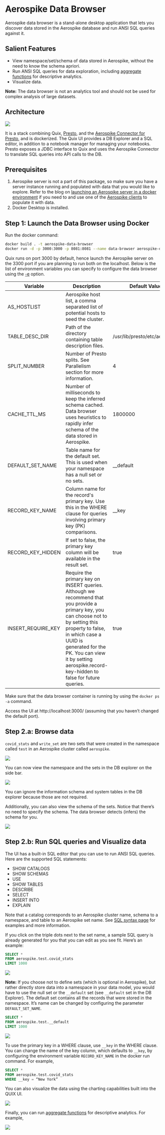 # Aerospike Data Browser

Aerospike data browser is a stand-alone desktop application that lets you discover data stored in the Aerospike database and run ANSI SQL queries against it.

## Salient Features
* View namespace/set/schema of data stored in Aerospike, without the need to know the schema apriori.
* Run ANSI SQL queries for data exploration, including [aggregate functions](https://prestosql.io/docs/current/functions/aggregate.html) for descriptive analytics.
* Visualize data.

**Note:** The data browser is not an analytics tool and should not be used for complex analysis of large datasets.

## Architecture
![](documentation/assets/data-browser-architecture.png)

It is a stack combining Quix, [Presto](https://prestosql.io/), and the [Aerospike Connector for Presto](https://www.aerospike.com/docs/connect/access/presto/index.html#), and is dockerized.
The Quix UI provides a DB Explorer and a SQL editor, in addition to a notebook manager for managing your notebooks.
Presto exposes a JDBC interface to Quix and uses the Aerospike Connector to translate SQL queries into API calls to the DB. 

## Prerequisites
1. Aerospike server is not a part of this package, so make sure you have a server instance running and populated with data that you would like to explore.
Refer to the blog on [launching an Aerospike server in a docker environment](https://dev.to/aerospike/getting-started-with-aerospike-on-docker-532f) if you need to and use one of the [Aerospike clients](https://www.aerospike.com/docs/client/) to populate it with data.
2. Docker Desktop is installed.

## Step 1: Launch the Data Browser using Docker
Run the docker command:
```bash
docker build . -t aerospike-data-browser
docker run -d -p 3000:3000 -p 8081:8081 --name data-browser aerospike-data-browser
```

Quix runs on port 3000 by default, hence launch the Aerospike server on the 3300 port if you are planning to run both on the localhost.
Below is the list of environment variables you can specify to configure the data browser using the [-e](https://docs.docker.com/engine/reference/commandline/run/#set-environment-variables--e---env---env-file) option.

| Variable | Description | Default Value |
| --- | --- | --- |
| AS_HOSTLIST | Aerospike host list, a comma separated list of potential hosts to seed the cluster. |  |
| TABLE_DESC_DIR | Path of the directory containing table description files. | /usr/lib/presto/etc/aerospike |
| SPLIT_NUMBER | Number of Presto splits. See Parallelism section for more information. | 4 |
| CACHE_TTL_MS | Number of milliseconds to keep the inferred schema cached. Data browser uses heuristics to rapidly infer schema of the data stored in Aerospike. | 1800000 |
| DEFAULT_SET_NAME | Table name for the default set. This is used when your namespace has a null set or no sets. | __default |
| RECORD_KEY_NAME | Column name for the record's primary key. Use this in the WHERE clause for queries involving primary key (PK) comparisons. | __key |
| RECORD_KEY_HIDDEN | If set to false, the primary key column will be available in the result set. | true |
| INSERT_REQUIRE_KEY | Require the primary key on INSERT queries. Although we recommend that you provide a primary key, you can choose not to by setting this property to false, in which case a UUID is generated for the PK. You can view it by setting aerospike.record-key-hidden to false for future queries. | true |

Make sure that the data browser container is running by using the `docker ps -a` command.

Access the UI at http://localhost:3000/ (assuming that you haven’t changed the default port).

## Step 2.a: Browse data

`covid_stats` and `write_set` are two sets that were created in the namespace called `test` in an Aerospike cluster called `aerospike`.

![](documentation/assets/show-sets.png)

You can now view the namespace and the sets in the DB explorer on the side bar. 

![](documentation/assets/side-bar-1.png)

You can ignore the information schema and system tables in the DB explorer because those are not required.

Additionally, you can also view the schema of the sets. Notice that there’s no need to specify the schema. The data browser detects (infers) the schema for you.

![](documentation/assets/side-bar-2.png)

## Step 2.b: Run SQL queries and Visualize data

The UI has a built-in SQL editor that you can use to run ANSI SQL queries. Here are the supported SQL statements:
* SHOW CATALOGS
* SHOW SCHEMAS
* USE
* SHOW TABLES
* DESCRIBE
* SELECT 
* INSERT INTO
* EXPLAIN

Note that a catalog corresponds to an Aerospike cluster name, schema to a namespace, and table to an Aerospike set name.
See [SQL syntax page](https://trino.io/docs/current/sql.html#sql--page-root) for examples and more information.

If you click on the triple dots next to the set name, a sample SQL query is already generated for you that you can edit as you see fit. Here’s an example:

```sql
SELECT *
FROM aerospike.test.covid_stats
LIMIT 1000
```

![](documentation/assets/query-editor-1.png)

**Note:** If you choose not to define sets (which is optional in Aerospike), but rather directly store data into a namespace in your data model,
you would have to use the null set or the `__default` set (see `__default` set in the DB Explorer).  The default set contains all the records that were stored in the namespace.
It’s name can be changed by configuring the parameter `DEFAULT_SET_NAME`.

```sql
SELECT *
FROM aerospike.test.__default
LIMIT 1000
```

![](documentation/assets/query-editor-2.png)

To use the primary key in a WHERE clause, use `__key` in the WHERE clause. You can change the name of the key column, which defaults to `__key`, by configuring the environment variable `RECORD_KEY_NAME` in the docker run command. For example,

```sql
SELECT *
FROM aerospike.test.covid_stats
WHERE __key = “New York”
```

You can also visualize the data using the charting capabilities built into the QUIX UI.

![](documentation/assets/query-editor-3.png)

Finally, you can run [aggregate functions](https://prestosql.io/docs/current/functions/aggregate.html) for descriptive analytics. For example,

![](documentation/assets/query-editor-4.png)
